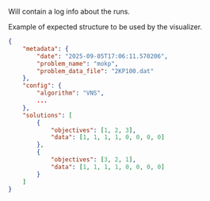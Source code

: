 Will contain a log info about the runs.

Example of expected structure to be used by the visualizer.
```json
{
    "metadata": {
        "date": "2025-09-05T17:06:11.570206",
        "problem_name": "mokp",
        "problem_data_file": "2KP100.dat"
    },
    "config": {
        "algorithm": "VNS",
        ...
    },
    "solutions": [
        {
            "objectives": [1, 2, 3],
            "data": [1, 1, 1, 1, 0, 0, 0, 0]
        },
        {
            "objectives": [3, 2, 1],
            "data": [1, 1, 1, 1, 0, 0, 0, 0]
        }
    ]
}
```
